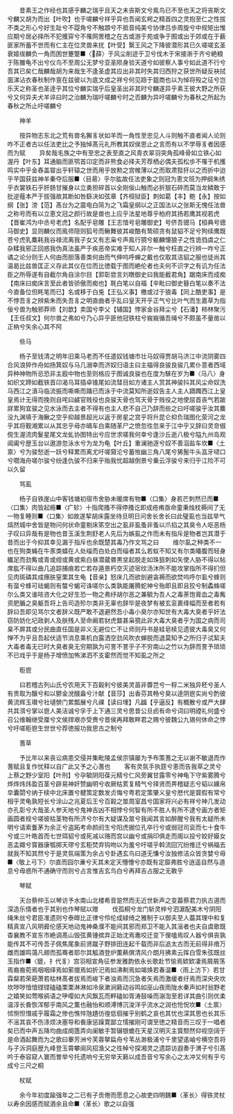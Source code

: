 <!-- { "loadSidebar": true } -->
　　昔素王之作经也其感乎麟之瑞乎且天之未丧斯文兮鳯鸟已不至也天之将丧斯文兮麟又胡为而出【叶吹】也于嗟麟兮祥乎异也吾闻玄枵之精首四之灵抱至仁之性拔不类之形心兮好生趾兮不踶角兮不触顁兮不抵音纯美兮协律吕歩周旋兮中规矩出惟应期兮居必择所不犯擭穽兮不罹网罟稽之在古或游于苑或争于囿或出于郊或在于薮匪家所蓄不世而有仁主在位灵兽来扰【叶受】繄王风之下降彼潜形其已久嗟嗟玄圣衰姬绂麟负一角而困世蹇蹩■〈薛〉于风尘削迹于卫兮伐木于宋接淅于齐兮絶粮于陈雒龟不出兮仪鸟不至周公无梦兮亚圣陨身验天道兮如彼察人事兮如此道不行兮吾其已矣仁哉麟哉胡为来哉生不逢圣虚其应出非其时失其归西狩之获世所疑反袂拭面涕沾衣春秋制作亶在兹彼以为底文成之祥兮何见踣于鉏商也以为悼将殁之征兮岂乐天之称圣也圣逹乎其位兮麟实瑞乎后皇圣出非其时兮麟遂异乎素王彼大野之所获兮又何异夫犬羊谇曰时之治麟为瑞吁嗟麟兮时之否麟为异吁嗟麟兮为春秋之所起为春秋之所止吁嗟麟兮

　　神羊

　　按异物志东北之荒有兽名獬豸状如羊而一角性至忠见人斗则触不直者闻人论则咋不正者古以任法吏比之予独悼髙元礼所教其奴侯思止之言而有以不学辱豸者因感而为赋
　　异矣哉毛族之中有至忠之表至直之风青衣翠羽突角孤峰骨如立铁心如渥丹【叶东】耳通脑而匪鹗首卬定而非熊食必择夫芳荐栖必偶夫孤松歩不罹于机擭鸣实中乎金舂盖甞出乎轩辕之世而用乎放勲之宫帷薄以之而取肃狴犴以之而折中迨乎芉国获兹神羊秦夺后服■〈目昜〉乎尔肱故任法吏象之则冠为恵文班为押纲朱绣乎衣裳铁石乎肝肠甘摧身以立勇担碎首以全刚佞山触而必折狠石碎而莫当龙鳞敢于批逆薤本严于拔强故其断如咎繇决如弦章【齐桓狱臣】刺如葛【丰】鲍【永】按如纲【张】滂【范】髙台为之震电白简为之飞霜皇纲以之正国法以之张斯无愧任法兽之称号而有以立恵文冠之颜行故是兽也上应乎法星地尊乎柏府其扬若鹰其视若虎【晋崔鸿为中丞号老虎】名配乎皂雕【王志愔号皂雕御史】号侪吾骢马【桓典号骢马御史】显则麟仪而鳯师隠则狐号而鳅舞彼其峻酷有鸷硕贪有鼠貂不足兮狗续鹰既苍兮虎乳麋耗我谷禄流离我子女又有志枭兮声鳯行獍兮躯麟懐狼子之性诡驺虞之仁杂糅我邪正回惑我伪真法虽严于疾恶帝实难于知人非尔一触兮枉直之行辨一咋兮正谲之论分则壬人何由而胆落善类何由而气伸呜呼蝉之戴也仅取其洁貂之服也徒尚其温曷比兹兽匡正义存此其仪在位而比徳载于图而絶伦者也夫何不识字之有讥为任法臣之所辱遂有自截尔角自涂尔目【郭彰尝言刘暾御史曰我能截君角】踞南床而成痴【南床曰痴床言至此者皆骄傲而痴也】毦白笔以自福【辛毗曰御史簮白笔以奏不法今直备位但眊笔而已】名或移于白兎【王弘义事】檄或过于狼毒【同上酷吏事】是不悖吾豸之辨紫朱而失吾豸之明直曲者乎乱曰皇天开乎正气兮比叶气而生嘉草为指佞兮兽为触邪莽师【刘歆】卖国兮李父【辅国】悖家金谷拜尘兮【石潘】柿林聚污【王任叔文】何尔兽之弗如兮乃心异乎匪他冠铁柱兮峩峩循吾绳兮不颇虽不量凿以正枘兮矢余心其不阿

　　些马

　　杨子至钱清之明年旧乘马老而不任遣奴钱塘市壮马奴得贾胡马济江中流阴雾四合风浪猝作舟如扬箕奴与马几溺幸而济奴归语主曰主福得良骏良骏几累仆意者西域异种神物所忌恐非主廏中物也至则格应于图诚良骏也在度为騋在岁为■〈马八〉身如织文蹄如截铁首卬渴乌耳插卓锥尾如流彗目如方诸主人赏其神骏抖其风尘命奴洗马西江之濆马临流振而嘶嘶而踊已而泳于中流莫知所逝奴告主人主人蹢躅西江上皇皇焉计无得而挽则自咤曰鹾官贱役也良骏天骨也驾天骨于贱役之地使屈首丧气若跛牂累狗宜骏之见水泳而去主者不得有也主人悲不自己乃辞而些之曰吁嗟骏乎汝其麋没九渊填于海鳅之空乎抑越景超光以返于房星之宫乎将升昆仑抑负瑞图化荥河之龙乎其将觐湘累以从其忠乎毋亦皜车白乘随革尸之愤忽徃忽来于江中乎又辞曰灵竒俶傥生渥流肉鬉星尾文龙虬协图特出兮应世求嗟我何幸兮逢沙丘逝八极兮隘九州岛观阊阖兮歴玉台以遨游忽泳水兮为龙为龟【叶丘】重澜驰逐兮奴不善泅盐车坎■〈土禀〉兮为骏愁逝一跃兮释累而离尤吁嗟奫沦兮蓄恠幽三角八尾兮狶鬛牛头嵓牙嚃口兮嚪海舟嗟尔骏兮纷逢仇骏不归来乎贻我忧超越倒景兮乗云浮骏兮来归乎江险不可以久留

　　骂虱

　　杨子自铁崖山中客钱塘初宿市舍胁未暖席有物■〈口集〉身若芒刺然已而■〈口集〉肉皆起瘾■〈疒轸〉十指爬搔不得停搔讫即成疮痏亟命童秉烛枕褥间了无一物复睡则■〈口集〉如故遂挈胡床露坐待旦明日问舍长舍长曰此璧虱也当兹旱气熇然城中舍皆是物问何状命童剔床笫空出之虱非虱蚤非蚤以爪掐之其臭令人呕恶杨子叹曰异哉有是物也昔玉溪生荆舒老人先后为嫉虱之作而未有指斥是物者岂其潜于昔而出于今抑其幸见漏于指斥也余既楚其毒乃作文骂之曰
　　维尔虱之种类不一也在狗类蝇在牛豕类蟢在人处缁而白处白而缁者其么若蚁不知又有尔类皤腹而轻身纎足而劲觜或青或绀或黄或紫白昼潜蔵昬黒坌起脱走如珠狙刺如矢使人胁不得以帖席肱不得以曲几追踪捕痕若亡若存遁景朽空灭迹宻纹汤沐所不能攻掌指所不得扪但见肉斑磷其成瘭肤窒栗其生龟【音亲】怒床几而欲剖避衾褥而欲焚呜呼尔虱兮蜂则有虿兮蜂可祛蝎则有螫兮蝎可诛嗟尔么类孰能屠腾蛇神兮殆即且即且狡兮制蟊蛛嗟尔么类又谁呿咨大化之好生恐一物之弗纾胡尔恶之兼毓为吾人之毒荼饱膏血之毒觜资肥腯之臭躯吾将上告司造殄尔类非无辜也辞毕是夜梦有被玄衮裹绛幅而至者若有辞曰吾即见骂尔文者辞义既严敢不退避然吾小毒小臭尔亦知世有大毒大臭者乎奸法窃防妨化圮政剥人及肤残人至命阚若豺虎盩甚枭獍此非大毒大臭者乎为国之病而司臬不屏其或分民曲直任国是非义无避位仁不让师则丹书是絓皂椟见遗彼大毒臭又何惮不为乎且吾起伏适节消息乘机白露洒空劲风吹衣蝉脱而退莫知予之所归子试絜夫大毒者毒无已时大臭者臭无穷期孰为可詈不詈乎子不穷南山之竹以为辞而詈予琐琐不已戏乎于是杨子增愤加怖涕泗不支霍然而觉不知虱之所之

　　秬鬯

　　曰若稽古列山氏兮农用天下百榖利兮彼美灵苖非虋芑兮一稃二米独异秠兮圣人有贵取为醸兮和以鬰金涗醆盎兮汁献【音莎】出香芬其畅兮臭以逹阴鬯实尚兮酌彼黄流辉玉瓉兮社壝禜门累瓢展兮凡祼【读曰埋】凡疈【乎逼反】有概散兮或严大肆共其渳兮掌以鬯人美洁诚兮孚于上下通三灵兮思昔公旦卣有命兮词曰明禋礼何盛兮召公维翰继受厘兮文侯捍艰亦受赉兮晋侯再拜敢畔君之赐兮彼魏公九锡何休命之悖兮吁嗟秬鬯生世世兮荐徳报功我思古之制兮

　　蓍草

　　予比年以来丧讼病患交侵并集毗陵孟侯宗镇屡为予布策蓍之无以谢不敏退而作蓍赋且复作忧释以自广此又予之心蓍也
　　客有灵氛手执筳兮恵而告我草之灵兮上蔡之野少室阳【叶刑】兮孕毓阴阳葆元精兮仁风旁翼甘露零兮神龟下守紫雾腾兮烨烨炜炜盈百茎兮辟易神奸赞幽明兮收厥枯荄复精气兮择贤而畀稽疑志兮韬以纁帛皁囊閟兮纳于椟中北床置兮楗策定数发贞悔兮粤若定策肇义皇兮厯代是寳假有常兮相乎灵龟孰短长兮涂山之兆夏后王兮百榖之筮周室昌兮国家将兴必有祥兮神几发动亦孔彰兮大哉圣人参天地兮鬼神吉凶不相悖兮何智有所不胜人有所不逮兮画方者矩画圆者规兮嗟彼枯茎物有所济兮尔有大疑谋及筮兮我闻其言如醉醒兮我有太疑所未明兮请索藑茅为余正兮盗跖考命颜阏生兮阳虎据位孔卒行兮或弱冠司衮而七十食牛兮或三叶皓首而七世珥貂兮或死减以赂而宫以幽兮或捐印俱走而阁以投兮姣好嫫女恶孟娵兮寳器康瓠掷天璆兮玄秬焚弃钩吻以为羞兮吁嗟乎斡流回冗纷推迁兮祸福去就我不知其然兮于是灵氛端策为余占兮卦遇玄鸟曰道无慊兮汝独修洁众皆贪婪兮毋■〈敬上弓下〉尔直而园尔亷兮天其未定天懵懵兮亦既有定靡弗胜兮逍遥自然与道息兮毋惑所不通确守而则兮占言惟吉玄鸟白兮再拜吉占服之无斁乎

　　琴赋

　　天台蔡仲玉以琴访予水南山北楼希音跫然而无近世新声之变葢蔡君力执古道而深造乐情者也于其别也作琴赋以赠
　　伐孤桐兮龙门斩灵梓兮泗濵配美木兮阴阳绳朱丝兮君臣准遗则兮泰皥比正律兮伶伦成緑绮之雅制于以御夫至人葢其理中和复精真宣八风明彛伦感天地动鬼神桑濮不能间其邪而郑卫不能入其滛者也夫自虞歌既杳襄教不宣东市絶调髙山毁弦黄锺摈弃正始沈焉鼃咬迁变下俚嗑焉叹人器兮俱丧孰能传其不可传吾子佩焦尾象前贤蹴子野排田连起千载而非后追太古而无前得非瘖万雌而雄鸣蔼凡翅而孤骞者耶尔其觚酒登炉薫爇僎清风介朗月拂素云挥白雪朱弦既丝玉指作■〈貔，扌代豸〉宫羽相宣角征参发雅韵依永长歌赴节愉焉欵欵凄焉屑屑荡焉裔裔菀焉咽咽绎焉如萦擸焉如折汜焉如沸刜焉如竭焕若春温■〈雨上汸下〉若甘霖粲若荣葩萧若枯林髙者拔焉而峻下者浊焉而沉急者矢焉而激缓者纡焉而深央央坎坎哕哕愔愔铿铿磕磕栗栗淋淋如冷泉漱涧籁动谷鸣如巫山夜雨陇水秦声如村翁野老之嬉笑如莺喉鹆语之吚嘤如大风飘瓦而軯磕如胥涛鼓噪而漰渹至若详其曲引则优柔温淳长飬恢浑郁乎南风之薫也融怡和顺溥博沉浚洋乎流水之润也怆怳坎■〈土禀〉怵恻怛憯戚乎履霜之惨也憔悴虺尵彷徨低徊摧乎别鹤之哀也其忧也深其思也长其乐不滛其哀不伤涤烦决塞导和飬康惩躁寛鄙立懦摧刚可谓至徳之精音而三叹于一唱者矣已而中声五降均曲成阕簉弄向阑敏手暂辍银蟾在天星汉明灭主寳颓然仰视空阔于是命酒起舞而为之歌曰搴芳洲兮芙蓉拏扁舟兮苇丛渺极浦兮千里望逺岫兮横空吾将与子泝洞庭歴九峰登玉霄攀阆风招渔父之徃棹兮探湘灵之遗踪访遐奏于渭子兮引髙吟于泰容窥人寰而曽举兮托遗响兮无穷举天籁以成吾音兮写余心之太冲又何有乎亏成兮三尺之桐

　　杖赋

　　余今年初度踰强年之二已有子贡倦而愿息之心故吏四明魏■〈革长〉得铁灵杖以寿余因感而赋酒余且命■〈革长〉歌之以自强
